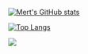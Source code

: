 [![Mert's GitHub stats](https://github-readme-stats.vercel.app/api?username=troniixx&show_icons=true&theme=midnight-purple)](https://github.com/anuraghazra/github-readme-stats)

[![Top Langs](https://github-readme-stats.vercel.app/api/top-langs/?username=troniixx&layout=donut&show_icons=true&theme=midnight-purple&langs_count=10)](https://github.com/anuraghazra/github-readme-stats)

![](http://profile-counter.glitch.me/troniixx/count.svg)
